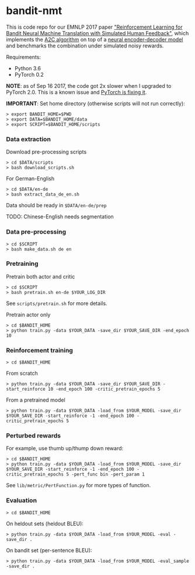 # bandit-nmt

This is code repo for our EMNLP 2017 paper ["Reinforcement Learning for Bandit Neural Machine Translation with Simulated Human Feedback"](https://arxiv.org/pdf/1707.07402.pdf), which implements the [A2C algorithm](https://arxiv.org/pdf/1602.01783.pdf) on top of a [neural encoder-decoder model](https://arxiv.org/pdf/1508.04025.pdf) and benchmarks the combination under simulated noisy rewards. 

Requirements:
- Python 3.6
- PyTorch 0.2

**NOTE**: as of Sep 16 2017, the code got 2x slower when I upgraded to PyTorch 2.0. This is a known issue and [PyTorch is fixing it](https://github.com/pytorch/pytorch/issues/2518#issuecomment-327835296). 

**IMPORTANT**: Set home directory (otherwise scripts will not run correctly):
~~~~
> export BANDIT_HOME=$PWD
> export DATA=$BANDIT_HOME/data
> export SCRIPT=$BANDIT_HOME/scripts
~~~~

### Data extraction

Download pre-processing scripts
~~~~
> cd $DATA/scripts
> bash download_scripts.sh
~~~~

For German-English
~~~~
> cd $DATA/en-de
> bash extract_data_de_en.sh
~~~~

Data should be ready in `$DATA/en-de/prep`

TODO: Chinese-English needs segmentation


### Data pre-processing

~~~~
> cd $SCRIPT
> bash make_data.sh de en
~~~~

### Pretraining

Pretrain both actor and critic
~~~~
> cd $SCRIPT
> bash pretrain.sh en-de $YOUR_LOG_DIR
~~~~

See `scripts/pretrain.sh` for more details.

Pretrain actor only
~~~~
> cd $BANDIT_HOME
> python train.py -data $YOUR_DATA -save_dir $YOUR_SAVE_DIR -end_epoch 10
~~~~

### Reinforcement training 

~~~~
> cd $BANDIT_HOME
~~~~

From scratch
~~~~
> python train.py -data $YOUR_DATA -save_dir $YOUR_SAVE_DIR -start_reinforce 10 -end_epoch 100 -critic_pretrain_epochs 5
~~~~

From a pretrained model
~~~~
> python train.py -data $YOUR_DATA -load_from $YOUR_MODEL -save_dir $YOUR_SAVE_DIR -start_reinforce -1 -end_epoch 100 -critic_pretrain_epochs 5
~~~~

### Perturbed rewards

For example, use thumb up/thump down reward:
~~~~
> cd $BANDIT_HOME
> python train.py -data $YOUR_DATA -load_from $YOUR_MODEL -save_dir $YOUR_SAVE_DIR -start_reinforce -1 -end_epoch 100 -critic_pretrain_epochs 5 -pert_func bin -pert_param 1
~~~~

See `lib/metric/PertFunction.py` for more types of function.

### Evaluation

~~~~
> cd $BANDIT_HOME
~~~~

On heldout sets (heldout BLEU):
~~~~
> python train.py -data $YOUR_DATA -load_from $YOUR_MODEL -eval -save_dir .
~~~~

On bandit set (per-sentence BLEU):
~~~~
> python train.py -data $YOUR_DATA -load_from $YOUR_MODEL -eval_sample -save_dir .
~~~~

